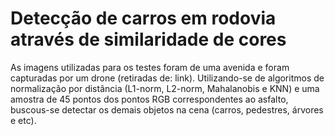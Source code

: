 # Detecção de carros em rodovia através de similaridade de cores

As imagens utilizadas para os testes foram de uma avenida e foram capturadas por um drone (retiradas de: link).
Utilizando-se de algoritmos de normalização por distância (L1-norm, L2-norm, Mahalanobis e KNN) e uma amostra de 45 pontos dos pontos
RGB correspondentes ao asfalto, buscous-se detectar os demais objetos na cena (carros, pedestres, árvores e etc).

